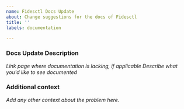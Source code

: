 ```yaml
---
name: Fidesctl Docs Update
about: Change suggestions for the docs of Fidesctl
title: ''
labels: documentation

---
```


### Docs Update Description

 _Link page where documentation is lacking, if applicable_
 _Describe what you'd like to see documented_

### Additional context

_Add any other context about the problem here._
